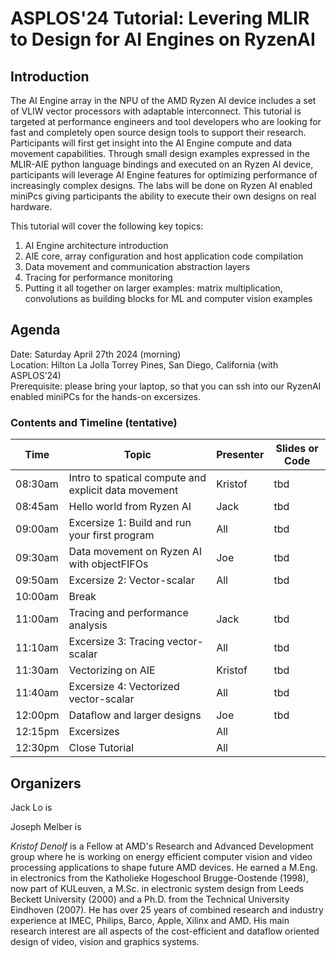 # ASPLOS'24 Tutorial: Levering MLIR to Design for AI Engines on RyzenAI

## Introduction

The AI Engine array in the NPU of the AMD Ryzen AI device includes a set of VLIW vector processors with adaptable interconnect. This tutorial is targeted at performance engineers and tool developers who are looking for fast and completely open source design tools to support their research. Participants will first get insight into the AI Engine compute and data movement capabilities. Through small design examples expressed in the MLIR-AIE python language bindings and executed on an Ryzen AI device, participants will leverage AI Engine features for optimizing performance of increasingly complex designs. The labs will be done on Ryzen AI enabled miniPcs giving participants the ability to execute their own designs on real hardware.


This tutorial will cover the following key topics:
1. AI Engine architecture introduction 
1. AIE core, array configuration and host application code compilation
1. Data movement and communication abstraction layers
1. Tracing for performance monitoring
1. Putting it all together on larger examples: matrix multiplication, convolutions as building blocks for ML and computer vision examples 

## Agenda

Date: Saturday April 27th 2024 (morning)  
Location: Hilton La Jolla Torrey Pines, San Diego, California (with ASPLOS’24)  
Prerequisite: please bring your laptop, so that you can ssh into our RyzenAI enabled miniPCs for the hands-on excersizes.

### Contents and Timeline (tentative)

| Time | Topic | Presenter | Slides or Code |
|------|-------|-----------|----------------|
| 08:30am | Intro to spatical compute and explicit data movement | Kristof | tbd |
| 08:45am | Hello world from Ryzen AI | Jack | tbd |
| 09:00am | Excersize 1: Build and run your first program | All | tbd |
| 09:30am | Data movement on Ryzen AI with objectFIFOs | Joe | tbd |
| 09:50am | Excersize 2: Vector-scalar | All |tbd |
| 10:00am | Break | | |
| 11:00am | Tracing and performance analysis | Jack | tbd |
| 11:10am | Excersize 3: Tracing vector-scalar | All | tbd |
| 11:30am | Vectorizing on AIE | Kristof | tbd |
| 11:40am | Excersize 4: Vectorized vector-scalar | All | tbd |
| 12:00pm | Dataflow and larger designs | Joe | tbd |
| 12:15pm | Excersizes | All | |
| 12:30pm | Close Tutorial | All | |


## Organizers

Jack Lo is 

Joseph Melber is

*Kristof Denolf* is a Fellow at AMD's Research and Advanced Development group where he is working on energy efficient computer vision and video processing applications to shape future AMD devices. He earned a M.Eng. in electronics from the Katholieke Hogeschool Brugge-Oostende (1998), now part of KULeuven, a M.Sc. in electronic system design from Leeds Beckett University (2000) and a Ph.D. from the Technical University Eindhoven (2007). He has over 25 years of combined research and industry experience at IMEC, Philips, Barco, Apple, Xilinx and AMD. His main research interest are all aspects of the cost-efficient and dataflow oriented design of video, vision and graphics systems.